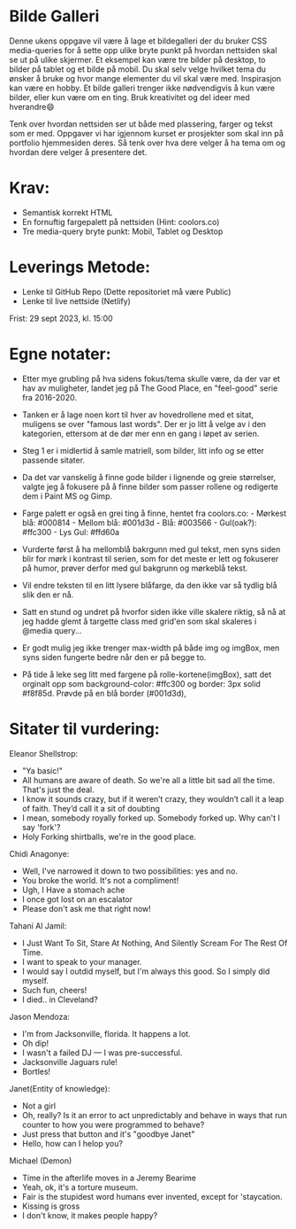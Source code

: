 # Bilde Galleri

Denne ukens oppgave vil være å lage et bildegalleri der du bruker CSS media-queries for å sette opp ulike bryte punkt på hvordan nettsiden skal se ut på ulike skjermer. Et eksempel kan være tre bilder på desktop, to bilder på tablet og et bilde på mobil. Du skal selv velge hvilket tema du ønsker å bruke og hvor mange elementer du vil skal være med. Inspirasjon kan være en hobby. Et bilde galleri trenger ikke nødvendigvis å kun være bilder, eller kun være om en ting. Bruk kreativitet og del ideer med hverandre😄

Tenk over hvordan nettsiden ser ut både med plassering, farger og tekst som er med. Oppgaver vi har igjennom kurset er prosjekter som skal inn på portfolio hjemmesiden deres. Så tenk over hva dere velger å ha tema om og hvordan dere velger å presentere det.

# Krav:
- Semantisk korrekt HTML
- En fornuftig fargepalett på nettsiden (Hint: coolors.co)
- Tre media-query bryte punkt: Mobil, Tablet og Desktop

# Leverings Metode:
- Lenke til GitHub Repo (Dette repositoriet må være Public)
- Lenke til live nettside (Netlify)

Frist: 29 sept 2023, kl. 15:00



# Egne notater:
- Etter mye grubling på hva sidens fokus/tema skulle være, da der var et hav av muligheter, landet jeg på The Good Place, en "feel-good" serie fra 2016-2020.
- Tanken er å lage noen kort til hver av hovedrollene med et sitat, muligens se over "famous last words". Der er jo litt å velge av i den kategorien, ettersom at de dør mer enn en gang i løpet av serien.
- Steg 1 er i midlertid å samle matriell, som bilder, litt info og se etter passende sitater.
- Da det var vanskelig å finne gode bilder i lignende og greie størrelser, valgte jeg å fokusere på å finne bilder som passer rollene og redigerte dem i Paint MS og Gimp.
- Farge palett er også en grei ting å finne, hentet fra coolors.co:
        - Mørkest blå: #000814
        - Mellom blå: #001d3d
        - Blå: #003566
        - Gul(oak?): #ffc300 
        - Lys Gul: #ffd60a
- Vurderte først å ha mellomblå bakrgunn med gul tekst, men syns siden blir for mørk i kontrast til serien, som for det meste er lett og fokuserer på humor, prøver derfor med gul bakgrunn og mørkeblå tekst. 
- Vil endre teksten til en litt lysere blåfarge, da den ikke var så tydlig blå slik den er nå.

- Satt en stund og undret på hvorfor siden ikke ville skalere riktig, så nå at jeg hadde glemt å targette class med grid'en som skal skaleres i @media query...
- Er godt mulig jeg ikke trenger max-width på både img og imgBox, men syns siden fungerte bedre når den er på begge to.
- På tide å leke seg litt med fargene på rolle-kortene(imgBox), satt det orginalt opp som background-color: #ffc300 og border: 3px solid #f8f85d. Prøvde på en blå border (#001d3d), 



# Sitater til vurdering:

Eleanor Shellstrop:
- "Ya basic!" 
- All humans are aware of death. So we're all a little bit sad all the time. That's just the deal.
- I know it sounds crazy, but if it weren’t crazy, they wouldn’t call it a leap of faith. They’d call it a sit of doubting
- I mean, somebody royally forked up. Somebody forked up. Why can't I say 'fork'?
- Holy Forking shirtballs, we're in the good place.

Chidi Anagonye:
- Well, I've narrowed it down to two possibilities: yes and no.
- You broke the world. It's not a compliment!
- Ugh, I Have a stomach ache
- I once got lost on an escalator
- Please don't ask me that right now!

Tahani Al Jamil:
- I Just Want To Sit, Stare At Nothing, And Silently Scream For The Rest Of Time.
- I want to speak to your manager.
- I would say I outdid myself, but I'm always this good. So I simply did myself.
- Such fun, cheers!
- I died.. in Cleveland?

Jason Mendoza:
- I'm from Jacksonville, florida. It happens a lot.
- Oh dip!
- I wasn't a failed DJ — I was pre-successful.
- Jacksonville Jaguars rule!
- Bortles!

Janet(Entity of knowledge):
- Not a girl
- Oh, really? Is it an error to act unpredictably and behave in ways that run counter to how you were programmed to behave?
- Just press that button and it's "goodbye Janet"
- Hello, how can I helop you?

Michael (Demon)
- Time in the afterlife moves in a Jeremy Bearime
- Yeah, ok, it's a torture museum.
- Fair is the stupidest word humans ever invented, except for 'staycation.
- Kissing is gross
- I don't know, it makes people happy?